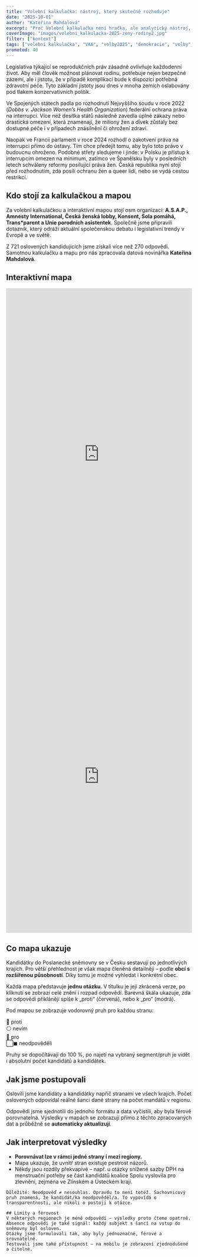 ```yaml
---
title: "Volební kalkulačka: nástroj, který skutečně rozhoduje"
date: "2025-10-01"
author: "Kateřina Mahdalová"
excerpt: "Proč Volební kalkulačka není hračka, ale analytický nástroj, který může rozhodnout i o mandátech ve Sněmovně."
coverImage: "images/volebni_kalkulacka-2025-zeny-rodiny2.jpg"
filter: ["kontext"]
tags: ["volební kalkulačka", "VAA", "volby2025", "demokracie", "volby", "sněmovna", "ženská práva", "rodina"]
promoted: 40
---
```

Legislativa týkající se reprodukčních práv zásadně ovlivňuje každodenní život. Aby měl člověk možnost plánovat rodinu, potřebuje nejen bezpečné zázemí, ale i jistotu, že v případě komplikací bude k dispozici potřebná zdravotní péče. Tyto základní jistoty jsou dnes v mnoha zemích oslabovány pod tlakem konzervativních politik.

Ve Spojených státech padla po rozhodnutí Nejvyššího soudu v roce 2022 (*Dobbs v. Jackson Women’s Health Organization*) federální ochrana práva na interrupci. Více než desítka států následně zavedla úplné zákazy nebo drastická omezení, která znamenají, že miliony žen a dívek zůstaly bez dostupné péče i v případech znásilnění či ohrožení zdraví.

Naopak ve Francii parlament v roce 2024 rozhodl o zakotvení práva na interrupci přímo do ústavy. Tím chce předejít tomu, aby bylo toto právo v budoucnu ohroženo. Podobné střety sledujeme i jinde: v Polsku je přístup k interrupcím omezen na minimum, zatímco ve Španělsku byly v posledních letech schváleny reformy posilující práva žen. Česká republika nyní stojí před rozhodnutím, zda posílí ochranu žen a queer lidí, nebo se vydá cestou restrikcí.

## Kdo stojí za kalkulačkou a mapou

Za volební kalkulačkou a interaktivní mapou stojí osm organizací: **A.S.A.P., Amnesty International, Česká ženská lobby, Konsent, Sola pomáhá, Trans*parent a Unie porodních asistentek**. Společně jsme připravili dotazník, který odráží aktuální společenskou debatu i legislativní trendy v Evropě a ve světě.  

Z 721 oslovených kandidujících jsme získali více než 270 odpovědí. Samotnou kalkulačku a mapu pro nás zpracovala datová novinářka **Kateřina Mahdalová**.

## Interaktivní mapa

<iframe src='https://flo.uri.sh/story/3360352/embed' title='Interactive or visual content' className='flourish-embed-iframe' frameBorder='0' scrolling='no' width='100%' height='900px'></iframe>

<iframe src='https://flo.uri.sh/visualisation/25019110/embed' title='Interactive or visual content' className='flourish-embed-iframe' frameBorder='0' scrolling='no' width='100%' height='850px'></iframe>

## Co mapa ukazuje

Kandidátky do Poslanecké sněmovny se v Česku sestavují po jednotlivých krajích. Pro větší přehlednost je však mapa členěná detailněji – podle **obcí s rozšířenou působností**. Díky tomu je možné vyhledat i konkrétní obec.

Každá mapa představuje **jednu otázku**. V titulku je její zkrácená verze, po kliknutí se zobrazí celé znění i rozpad odpovědí. Barevná škála ukazuje, zda se odpovědi přiklánějí spíše k „proti“ (červená), nebo k „pro“ (modrá).

Pod mapou se zobrazuje vodorovný pruh pro každou stranu:

🔴 proti  
⚪ nevím  
🔵 pro  
⬜◼ neodpověděli  

Pruhy se dopočítávají do 100 %, po najetí na vybraný segment/pruh je vidět i absolutní počet kandidátů a kandidátek.

## Jak jsme postupovali

Oslovili jsme kandidáty a kandidátky napříč stranami ve všech krajích. Počet oslovených odpovídal reálné šanci dané strany na počet mandátů v regionu.  

Odpovědi jsme sjednotili do jednoho formátu a data vyčistili, aby byla férově porovnatelná. Výsledky v mapách se zobrazují přímo z těchto zpracovaných dat a průběžně se **automaticky aktualizují**.

## Jak interpretovat výsledky

- **Porovnávat lze v rámci jedné strany i mezi regiony.**  
- Mapa ukazuje, že uvnitř stran existuje pestrost názorů.  
- Někdy jsou rozdíly překvapivé – např. u otázky snížené sazby DPH na menstruační potřeby se část kandidátů koalice Spolu vyslovila pro zlevnění, zejména ve Zlínském a Ústeckém kraji.  

```box
Důležité: Neodpověď ≠ nesouhlas. Opravdu to není totéž. Šachovnicový pruh znamená, že kandidát/ka neodpověděl/a. To vypovídá o transparentnosti, ale nikoli o postoji k otázce.

## Limity a férovost
V některých regionech je méně odpovědí – výsledky proto čteme opatrně.
Absence odpovědi je také signál: každý subjekt s šancí na vstup do sněmovny byl osloven.
Otázky jsme formulovali tak, aby byly jednoznačné, férové a srovnatelné.
Testovali jsme také přístupnost – na mobilu je zobrazení zjednodušené a čitelné.
